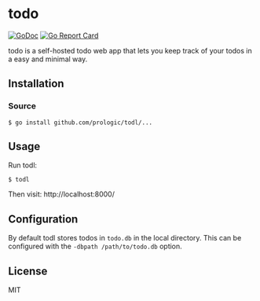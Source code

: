 # todo
[![GoDoc](https://godoc.org/github.com/prologic/todo?status.svg)](https://godoc.org/github.com/prologic/todo)
[![Go Report Card](https://goreportcard.com/badge/github.com/prologic/todo)](https://goreportcard.com/report/github.com/prologic/todo)

todo is a self-hosted todo web app that lets you keep track of your todos
in a easy and minimal way.

## Installation

### Source

```#!bash
$ go install github.com/prologic/todl/...
```

## Usage

Run todl:

```#!bash
$ todl
```

Then visit: http://localhost:8000/

## Configuration

By default todl stores todos in `todo.db` in the local directory. This can
be configured with the `-dbpath /path/to/todo.db` option.

## License

MIT
